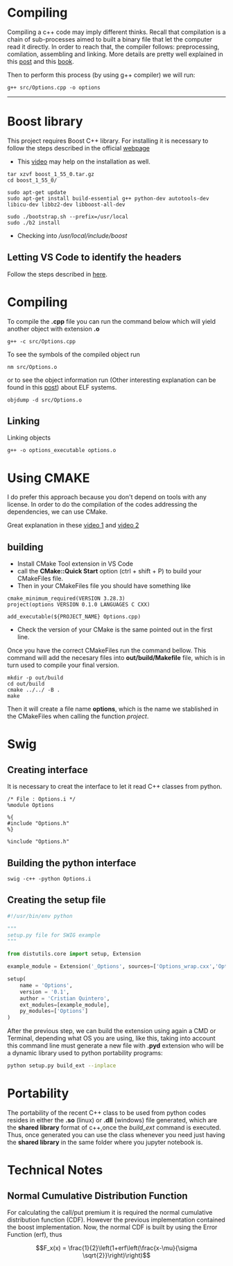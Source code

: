 # Compiling

Compiling a c++ code may imply different thinks. Recall that compilation is a chain of sub-processes aimed to built a binary file that let the computer read it directly. In order to reach that, the compiler follows: preprocessing, comilation, assembling and linking. More details are pretty well explained in this [post](https://www.toptal.com/c-plus-plus/c-plus-plus-understanding-compilation) and this [book](https://subscription.packtpub.com/book/programming/9781789801491/1/ch01lvl1sec03/the-c-compilation-model).

Then to perform this process (by using g++ compiler) we will run:

```console
g++ src/Options.cpp -o options
```

-----

# Boost library
This project requires Boost C++ library. For installing it is necessary to follow the steps described in the official [webpage](https://www.boost.org/doc/libs/1_83_0/more/getting_started/unix-variants.html)

* This [video](https://www.youtube.com/watch?v=s5BV7Lb6b08) may help on the installation as well.

```console
tar xzvf boost_1_55_0.tar.gz
cd boost_1_55_0/
```

```console
sudo apt-get update
sudo apt-get install build-essential g++ python-dev autotools-dev libicu-dev libbz2-dev libboost-all-dev

sudo ./bootstrap.sh --prefix=/usr/local
sudo ./b2 install
```

* Checking into */usr/local/include/boost*

## Letting VS Code to identify the headers

Follow the steps described in [here](https://stackoverflow.com/questions/65109262/how-to-tell-vs-code-where-to-find-header-and-source-files-in-a-cmake-project).

# Compiling

To compile the **.cpp** file you can run the command below which will yield another object with extension **.o**

```console
g++ -c src/Options.cpp
```

To see the symbols of the compiled object run

```console
nm src/Options.o
```

or to see the object information run (Other interesting explanation can be found in this [post](https://upload.wikimedia.org/wikipedia/commons/e/e4/ELF_Executable_and_Linkable_Format_diagram_by_Ange_Albertini.png)) about ELF systems.

```console
objdump -d src/Options.o
```

## Linking

Linking objects 

```console
g++ -o options_executable options.o
```

# Using CMAKE
I do prefer this approach because you don't depend on tools with any license. In order to do the compilation of the codes addressing the dependencies, we can use CMake.

Great explanation in these [video 1](https://www.youtube.com/watch?v=nlKcXPUJGwA&list=PLalVdRk2RC6o5GHu618ARWh0VO0bFlif4) and [video 2](https://www.youtube.com/watch?v=gGxi500Q5uE)

 ## building

* Install CMake Tool extension in VS Code
* call the **CMake::Quick Start** option (ctrl + shift + P) to build your CMakeFiles file.
* Then in your CMakeFiles file you should have something like

```text
cmake_minimum_required(VERSION 3.28.3)
project(options VERSION 0.1.0 LANGUAGES C CXX)

add_executable(${PROJECT_NAME} Options.cpp)
```

* Check the version of your CMake is the same pointed out in the first line.

Once you have the correct CMakeFiles run the command bellow. This command will add the necesary files into **out/build/Makefile** file, which is in turn used to compile your final version.

```console
mkdir -p out/build
cd out/build
cmake ../../ -B .
make
```

Then it will create a file name **options**, which is the name we stablished in the CMakeFiles when calling the function *project*.

# Swig

## Creating interface

It is necessary to creat the interface to let it read C++ classes from python.

```swig
/* File : Options.i */
%module Options

%{
#include "Options.h"    
%}

%include "Options.h"
```

## Building the python interface

```console
swig -c++ -python Options.i
```

## Creating the setup file

```python
#!/usr/bin/env python

"""
setup.py file for SWIG example
"""

from distutils.core import setup, Extension

example_module = Extension('_Options', sources=['Options_wrap.cxx','Options.cpp'])

setup(
    name = 'Options',
    version = '0.1',
    author = 'Cristian Quintero',
    ext_modules=[example_module],
    py_modules=['Options']
)
```

After the previous step, we can build the extension using again a CMD or Terminal, depending what OS you are using, like this, taking into account this command line must generate a new file with **.pyd** extension who will be a dynamic library used to python portability programs:

```bash
python setup.py build_ext --inplace
```

# Portability

The portability of the recent C++ class to be used from python codes resides in either the **.so** (linux) or **.dll** (windows) file generated, which are the **shared library** format of c++,once the *build_ext* command is executed. Thus, once generated you can use the class whenever you need just having the **shared library** in the same folder where you jupyter notebook is.

# Technical Notes

## Normal Cumulative Distribution Function
For calculating the call/put premium it is required the normal cumulative distribution function (CDF). However the previous implementation contained the boost implementation. Now, the normal CDF is built by using the Error Function (erf), thus


$$F_x(x) = \frac{1}{2}\left(1+erf\left(\frac{x-\mu}{\sigma \sqrt{2}}\right)\right)$$
